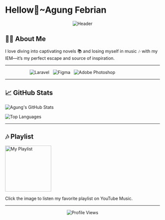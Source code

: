 # Hellow👋~Agung Febrian

<p align="center">
  <img src="https://i.imgur.com/MswIgn2.jpeg" alt="Header"/>
</p>

## 🙋‍♂️ About Me
I love diving into captivating novels 📚 and losing myself in music 🎶 with my IEM—it’s my perfect escape and source of inspiration.

---

<div style="display: flex; flex-wrap: wrap; justify-content: center; gap: 12px;">
  <img src="https://img.shields.io/badge/Laravel-%23FF2D20.svg?style=for-the-badge&logo=laravel&logoColor=white" alt="Laravel">
  <img src="https://img.shields.io/badge/Figma-%23F24E1E.svg?style=for-the-badge&logo=figma&logoColor=white" alt="Figma"> 
  <img src="https://img.shields.io/badge/Adobe%20Photoshop-%23007ACC.svg?style=for-the-badge&logo=adobephotoshop&logoColor=white" alt="Adobe Photoshop" style="flex: 1 1 auto; max-width: 200px;">
</div>

---

## 📈 GitHub Stats
![Agung's GitHub Stats](https://github-readme-stats.vercel.app/api?username=agungfbrrn&show_icons=true&theme=dark)

![Top Languages](https://github-readme-stats.vercel.app/api/top-langs/?username=agungfbrrn&layout=compact&theme=dark)

---

## 🎶 Playlist
<a href="https://music.youtube.com/playlist?list=PLd7W4CVTdtdNGunVYHyEjWXwtqS1eywrC">
    <img src="https://imgur.com/sP8A11f.png" alt="My Playlist" width="150"/>
</a>

Click the image to listen my favorite playlist on YouTube Music.

---

<p align="center">
  <img src="https://komarev.com/ghpvc/?username=agungfbrrn&color=blueviolet&style=for-the-badge" alt="Profile Views"/>
</p>
